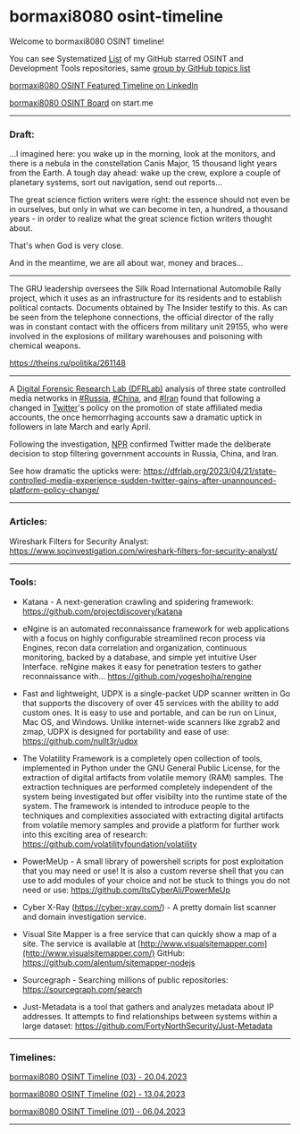 # bormaxi8080 osint-timeline


Welcome to bormaxi8080 OSINT timeline!

You can see Systematized [List](https://github.com/bormaxi8080/github-starred-repos-builder/blob/main/starred_repos.md) of my GitHub starred OSINT and Development Tools repositories, same [group by GitHub topics list](https://github.com/bormaxi8080/starred)

[bormaxi8080 OSINT Featured Timeline on LinkedIn](https://www.linkedin.com/in/maxim-marshak/details/featured/)

[bormaxi8080 OSINT Board](https://start.me/p/X2G0DB/bormaxi8080-osint-board) on start.me

----

### Draft:

...I imagined here: you wake up in the morning, look at the monitors, and there is a nebula in the constellation Canis Major, 15 thousand light years from the Earth. A tough day ahead: wake up the crew, explore a couple of planetary systems, sort out navigation, send out reports...

The great science fiction writers were right: the essence should not even be in ourselves, but only in what we can become in ten, a hundred, a thousand years - in order to realize what the great science fiction writers thought about.

That's when God is very close.

And in the meantime, we are all about war, money and braces...

----

The GRU leadership oversees the Silk Road International Automobile Rally project, which it uses as an infrastructure for its residents and to establish political contacts. Documents obtained by The Insider testify to this. As can be seen from the telephone connections, the official director of the rally was in constant contact with the officers from military unit 29155, who were involved in the explosions of military warehouses and poisoning with chemical weapons.

https://theins.ru/politika/261148

----

A [Digital Forensic Research Lab (DFRLab)](https://www.linkedin.com/company/dfrlab/) analysis of three state controlled media networks in [#Russia](https://www.linkedin.com/feed/hashtag/?keywords=russia&highlightedUpdateUrns=urn%3Ali%3Aactivity%3A7055223734848090112), [#China](https://www.linkedin.com/feed/hashtag/?keywords=china&highlightedUpdateUrns=urn%3Ali%3Aactivity%3A7055223734848090112), and [#Iran](https://www.linkedin.com/feed/hashtag/?keywords=iran&highlightedUpdateUrns=urn%3Ali%3Aactivity%3A7055223734848090112) found that following a changed in [Twitter](https://www.linkedin.com/company/twitter/)'s policy on the promotion of state affiliated media accounts, the once hemorrhaging accounts saw a dramatic uptick in followers in late March and early April.  
  
Following the investigation, [NPR](https://www.linkedin.com/company/npr/) confirmed Twitter made the deliberate decision to stop filtering government accounts in Russia, China, and Iran.  
  
See how dramatic the upticks were: https://dfrlab.org/2023/04/21/state-controlled-media-experience-sudden-twitter-gains-after-unannounced-platform-policy-change/

----

### Articles:

Wireshark Filters for Security Analyst: https://www.socinvestigation.com/wireshark-filters-for-security-analyst/

----

### Tools:

- Katana - A next-generation crawling and spidering framework: https://github.com/projectdiscovery/katana

- eNgine is an automated reconnaissance framework for web applications with a focus on highly configurable streamlined recon process via Engines, recon data correlation and organization, continuous monitoring, backed by a database, and simple yet intuitive User Interface. reNgine makes it easy for penetration testers to gather reconnaissance with…
https://github.com/yogeshojha/rengine

- Fast and lightweight, UDPX is a single-packet UDP scanner written in Go that supports the discovery of over 45 services with the ability to add custom ones. It is easy to use and portable, and can be run on Linux, Mac OS, and Windows. Unlike internet-wide scanners like zgrab2 and zmap, UDPX is designed for portability and ease of use: https://github.com/nullt3r/udpx

- The Volatility Framework is a completely open collection of tools,
implemented in Python under the GNU General Public License, for the
extraction of digital artifacts from volatile memory (RAM) samples.
The extraction techniques are performed completely independent of the
system being investigated but offer visibilty into the runtime state
of the system. The framework is intended to introduce people to the
techniques and complexities associated with extracting digital artifacts
from volatile memory samples and provide a platform for further work into
this exciting area of research: https://github.com/volatilityfoundation/volatility

- PowerMeUp - A small library of powershell scripts for post exploitation that you may need or use! It is also a custom reverse shell that you can use to add modules of your choice and not be stuck to things you do not need or use: https://github.com/ItsCyberAli/PowerMeUp

- Cyber X-Ray (https://cyber-xray.com/) - A pretty domain list scanner and domain investigation service.

- Visual Site Mapper is a free service that can quickly show a map of a site. The service is available at [http://www.visualsitemapper.com](http://www.visualsitemapper.com/) 
   GitHub: https://github.com/alentum/sitemapper-nodejs

- Sourcegraph - Searching millions of public repositories: https://sourcegraph.com/search
- Just-Metadata is a tool that gathers and analyzes metadata about IP addresses. It attempts to find relationships between systems within a large dataset: https://github.com/FortyNorthSecurity/Just-Metadata

----

### Timelines:

[bormaxi8080 OSINT Timeline (03) - 20.04.2023](./timelines/bormaxi8080-osint-timeline_20.04.2023.md)

[bormaxi8080 OSINT Timeline (02) - 13.04.2023](./timelines/bormaxi8080-osint-timeline_13.04.2023.md)

[bormaxi8080 OSINT Timeline (01) - 06.04.2023](./timelines/bormaxi8080-osint-timeline_06.04.2023.md)

----

